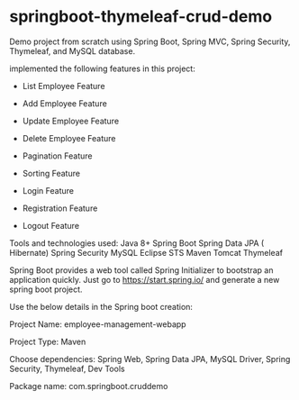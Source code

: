 # springboot-thymeleaf-crud-demo
Demo project from scratch using Spring Boot, Spring MVC, Spring Security, Thymeleaf, and MySQL database.


 implemented the following features in this project:
 
- List Employee Feature

- Add Employee Feature

- Update Employee Feature

- Delete Employee Feature

- Pagination Feature

- Sorting Feature

- Login Feature

- Registration Feature

- Logout Feature

Tools and technologies used:
Java 8+
Spring Boot
Spring Data JPA ( Hibernate)
Spring Security
MySQL
Eclipse STS
Maven
Tomcat
Thymeleaf


Spring Boot provides a web tool called Spring Initializer to bootstrap an application quickly. Just go to https://start.spring.io/ and generate a new spring boot project.

Use the below details in the Spring boot creation:

Project Name: employee-management-webapp

Project Type: Maven

Choose dependencies: Spring Web, Spring Data JPA, MySQL Driver, Spring Security, Thymeleaf, Dev Tools

Package name: com.springboot.cruddemo


